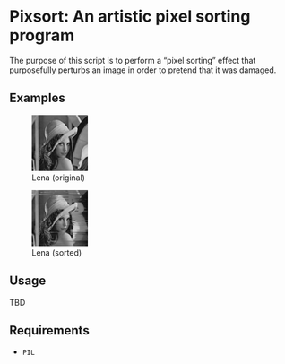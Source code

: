 Pixsort: An artistic pixel sorting program
==========================================

The purpose of this script is to perform a &ldquo;pixel sorting&rdquo;
effect that purposefully perturbs an image in order to pretend that it
was damaged.

Examples
--------

<figure>
  <img src="Images/Lena_small.jpg" alt="Lena (original)" width="100px" />
  <figcaption>Lena (original)</figcaption>
</figure>

<figure>
  <img src="Images/Lena_small_sorted.jpg" alt="Lena (sorted)" width="100px" />
  <figcaption>Lena (sorted)</figcaption>
</figure>

Usage
-----

TBD

Requirements
------------

- `PIL`
